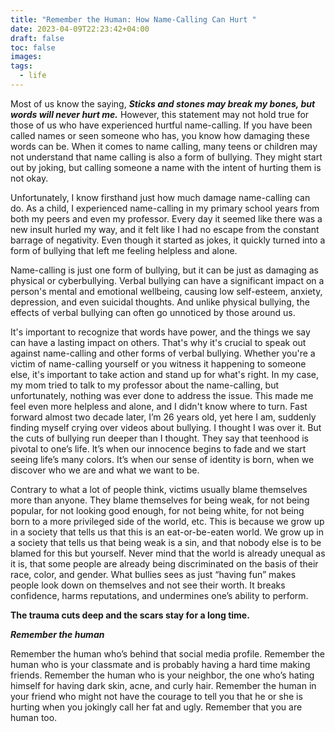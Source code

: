 ```yaml
---
title: "Remember the Human: How Name-Calling Can Hurt "
date: 2023-04-09T22:23:42+04:00
draft: false
toc: false
images:
tags:
  - life
---
```


Most of us know the saying, ***Sticks and stones may break my bones, but words will never hurt me.*** However, this statement may not hold true for those of us who have experienced hurtful name-calling. If you have been called names or seen someone who has, you know how damaging these words can be. When it comes to name calling, many teens or children may not understand that name calling is also a form of bullying. They might start out by joking, but calling someone a name with the intent of hurting them is not okay. 

Unfortunately, I know firsthand just how much damage name-calling can do. As a child, I experienced name-calling in my primary school years from both my peers and even my professor. Every day it seemed like there was a new insult hurled my way, and it felt like I had no escape from the constant barrage of negativity. Even though it started as jokes, it quickly turned into a form of bullying that left me feeling helpless and alone.

Name-calling is just one form of bullying, but it can be just as damaging as physical or cyberbullying. Verbal bullying can have a significant impact on a person's mental and emotional wellbeing, causing low self-esteem, anxiety, depression, and even suicidal thoughts. And unlike physical bullying, the effects of verbal bullying can often go unnoticed by those around us.

It's important to recognize that words have power, and the things we say can have a lasting impact on others. That's why it's crucial to speak out against name-calling and other forms of verbal bullying. Whether you're a victim of name-calling yourself or you witness it happening to someone else, it's important to take action and stand up for what's right. In my case, my mom tried to talk to my professor about the name-calling, but unfortunately, nothing was ever done to address the issue. This made me feel even more helpless and alone, and I didn't know where to turn. Fast forward almost two decade later, I’m 26 years old, yet here I am, suddenly finding myself crying over videos about bullying. I thought I was over it. But the cuts of bullying run deeper than I thought. They say that teenhood is pivotal to one’s life. It’s when our innocence begins to fade and we start seeing life’s many colors. It’s when our sense of identity is born, when we discover who we are and what we want to be.

Contrary to what a lot of people think, victims usually blame themselves more than anyone. They blame themselves for being weak, for not being popular, for not looking good enough, for not being white, for not being born to a more privileged side of the world, etc. This is because we grow up in a society that tells us that this is an eat-or-be-eaten world. We grow up in a society that tells us that being weak is a sin, and that nobody else is to be blamed for this but yourself. Never mind that the world is already unequal as it is, that some people are already being discriminated on the basis of their race, color, and gender. What bullies sees as just “having fun” makes people look down on themselves and not see their worth. It breaks confidence, harms reputations, and undermines one’s ability to perform.

**The trauma cuts deep and the scars stay for a long time.**

***Remember the human***

Remember the human who’s behind that social media profile. Remember the human who is your classmate and is probably having a hard time making friends. Remember the human who is your neighbor, the one who’s hating himself for having dark skin, acne, and curly hair. Remember the human in your friend who might not have the courage to tell you that he or she is hurting when you jokingly call her fat and ugly. Remember that you are human too.


